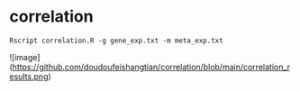 # correlation

`Rscript correlation.R -g gene_exp.txt -m meta_exp.txt`  

  
![image] (https://github.com/doudoufeishangtian/correlation/blob/main/correlation_results.png)
